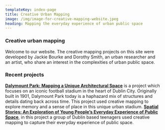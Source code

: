 ```yaml
---
templateKey: index-page
title: Creative Urban Mapping
image: /img/image-for-creative-mapping-website.jpeg
heading: Mapping the everyday experience of urban public space
---
```

### Creative urban mapping

Welcome to our website. The creative mapping projects on this site were developed by Jackie Bourke and Dorothy Smith, an urban researcher and an artist, who share an interest in the complexities of urban public space. 


### Recent projects


[**Dalymount Park: Mapping a Unique Architectural Space**](/project/daylemount) is a project which focuses on an iconic football stadium in the heart of Dublin City. Originally built in 1901, Dalymount Park today is a haphazard mix of structures and details dating back across time. This project used creative mapping to explore memory and a sense of place in this unique urban stadium. [**Spatial Stories: An Exploration of Young People’s Everyday Experience of Public Space**](/project/spatial-stories), in this project a group of Dublin based teenagers used creative mapping to capture their everyday experience of public space. 
